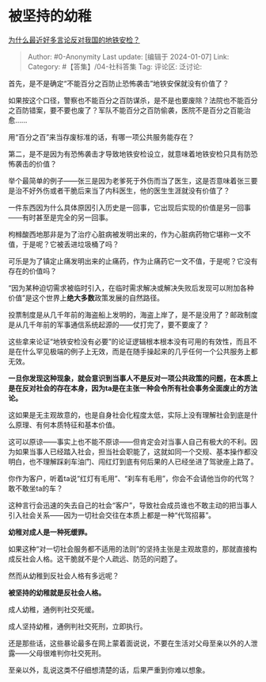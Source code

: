 # 被坚持的幼稚
[为什么最近好多言论反对我国的地铁安检？](https://www.zhihu.com/question/637409571/answer/3351855631)

> Author: #0-Anonymity
> Last update: [编辑于 2024-01-07]
> Link:
> Category: #【答集】/04-社科答集 
> Tag:
> 评论区:
> 泛讨论:

首先，是不是确定“不能百分之百防止恐怖袭击”地铁安保就没有价值了？

如果按这个口径，警察也不能百分之百防谋杀，是不是也要废除？法院也不能百分之百防错案，要不要也废了？军队不能百分之百防偷袭，医院不是百分之百能治愈……

用“百分之百”来当存废标准的话，有哪一项公共服务能存在？

  

第二，是不是因为有恐怖袭击才导致地铁安检设立，就意味着地铁安检只具有防恐怖袭击的价值？

举个最简单的例子——张三是因为老爹死于外伤而当了医生，这是否意味着张三要是治不好外伤或者干脆后来当了内科医生，他的医生生涯就没有价值了？

一件东西因为什么具体原因引入历史是一回事，它出现后实现的价值是另一回事——有时甚至是完全的另一回事。

枸橼酸西地那非是为了治疗心脏病被发明出来的，作为心脏病药物它堪称一文不值，于是呢？它被丢进垃圾桶了吗？

可乐是为了镇定止痛发明出来的止痛药，作为止痛药它一文不值，于是呢？它没有存在的价值吗？

“因为某种迫切需求被临时引入，在临时需求解决或解决失败后发现可以附加各种价值”是这个世界上**绝大多数**政策发展的自然路径。

投票制度是从几千年前的海盗船上发明的，海盗上岸了，是不是没用了？邮政制度是从几千年前的军事通信系统起源的——仗打完了，要不要废了？

  

这些拿来论证“地铁安检没有必要”的论证逻辑根本根本没有可用的有效性，而且不是在什么罕见极端的例子上无效，而是在随手操起来的几乎任何一个公共服务上都无效。

**一旦你发现这种现象，就会意识到当事人不是反对一项公共政策的问题，在本质上是在反对社会的存在本身，因为ta是在主张一种会令所有社会事务全面废止的方法论。**

这如果是无主观故意的，也是自身社会化程度太低，实际上没有理解社会到底是什么原理、有何本质特征和基本价值。

这可以原谅——事实上也不能不原谅——但肯定会对当事人自己有极大的不利。因为如果当事人已经踏入社会，担当社会职能了，这就如同一个交规、基本操作都没明白，也不理解踩刹车油门、闯红灯到底有何后果的人已经坐进了驾驶座上路了。

你作为客户，听着ta说“红灯有毛用”、“刹车有毛用”，你会不会请他当你的代驾？敢不敢坐ta的车？

这种言行会迅速的失去自己的社会“客户”，导致社会成员谁也不敢主动的把当事人引入社会关系——因为一切社会交往在本质上都是一种“代驾招募”。

**幼稚对成人是一种死缓罪。**

  

如果这种“对一切社会服务都不适用的法则”的坚持主张是主观故意的，那就直接构成反社会人格。这干脆就不是个人疏远、防范的问题了。

然而从幼稚到反社会人格有多远呢？

**被坚持的幼稚就是反社会人格。**

  

成人幼稚，通例判社交死缓。

成人坚持幼稚，通例判社交死刑，立即执行。

  

还是那些话，这些暴论最多在网上蒙着面说说，不要在生活对父母至亲以外的人泄露——父母很难判你社交死刑。

至亲以外，乱说这类不仔细想清楚的话，后果严重到你难以想象。
